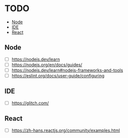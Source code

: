 <!-- omit in toc -->
# TODO

- [Node](#node)
- [IDE](#ide)
- [React](#react)

## Node

- [ ] <https://nodejs.dev/learn>
- [ ] <https://nodejs.org/en/docs/guides/>
- [ ] <https://nodejs.dev/learn#nodejs-frameworks-and-tools>
- [ ] <https://eslint.org/docs/user-guide/configuring>

## IDE

- [ ] <https://glitch.com/>

## React

- [ ] <https://zh-hans.reactjs.org/community/examples.html>
